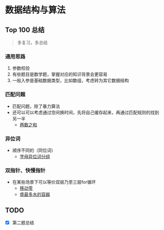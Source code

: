 # 数据结构与算法

## Top 100 总结
> 多复习，多总结

### 通用思路
1. 参数校验
2. 有些题目是数学题，掌握对应的知识背景会更容易
4. 一般入参是基础数据类型，比如数组，考虑转为其它数据结构

### 匹配问题
* 匹配问题，除了暴力算法
* 还可以可以考虑通过空间换时间，先将自己缓存起来，再通过匹配规则的找到另一半
  * [两数之和](../src/leetcode/hot100/_0_twoSum)

### 异位词
* 顺序不同的（同位词）
  * [字母异位词分组](../src/leetcode/hot100/_1_groupAnagrams)

### 双指针、快慢指针
* 在某些场景下可以等价双层乃至三层for循环
  * [移动零](../src/leetcode/hot100/_3_moveZeroes)
  * [盛最多水的容器](../src/leetcode/hot100/_4_containerWithMostWater)

## TODO
- [x] 第二题总结